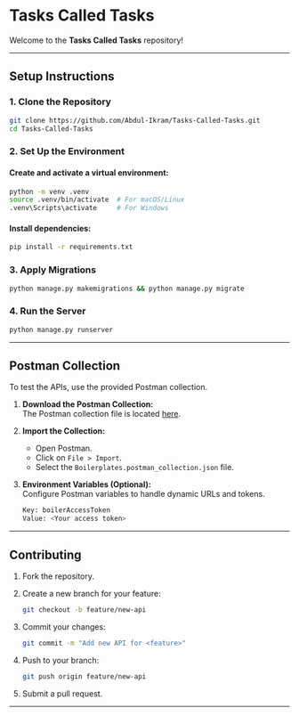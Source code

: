 
# Tasks Called Tasks

Welcome to the **Tasks Called Tasks** repository!

----------

## Setup Instructions

### 1. Clone the Repository

```bash
git clone https://github.com/Abdul-Ikram/Tasks-Called-Tasks.git
cd Tasks-Called-Tasks
```

### 2. Set Up the Environment

#### Create and activate a virtual environment:

```bash
python -m venv .venv
source .venv/bin/activate  # For macOS/Linux
.venv\Scripts\activate     # For Windows
```

#### Install dependencies:

```bash
pip install -r requirements.txt
```

### 3. Apply Migrations

```bash
python manage.py makemigrations && python manage.py migrate
```

### 4. Run the Server

```bash
python manage.py runserver
```

----------

## Postman Collection

To test the APIs, use the provided Postman collection.

1.  **Download the Postman Collection:**  
    The Postman collection file is located [here](https://github.com/Abdul-Ikram/Tasks-Called-Tasks/blob/main/PostDock/tasks_called_tasks.postman_collection.json).
    
2.  **Import the Collection:**
    -   Open Postman.
    -   Click on `File > Import`.
    -   Select the `Boilerplates.postman_collection.json` file.

3.  **Environment Variables (Optional):**  
    Configure Postman variables to handle dynamic URLs and tokens.
    
    ```bash
    Key: boilerAccessToken
    Value: <Your access token>
    ```
    
----------

## Contributing

1.  Fork the repository.
2.  Create a new branch for your feature:
    
    ```bash
    git checkout -b feature/new-api
    ```
    
3.  Commit your changes:
    
    ```bash
    git commit -m "Add new API for <feature>"
    ```
    
4.  Push to your branch:
    
    ```bash
    git push origin feature/new-api
    ```
    
5.  Submit a pull request.

----------
